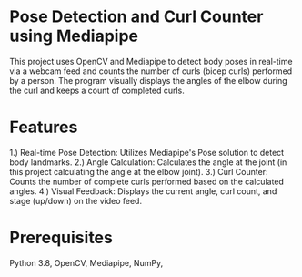 # Pose Detection and Curl Counter using Mediapipe
This project uses OpenCV and Mediapipe to detect body poses in real-time via a webcam feed and counts the number of curls (bicep curls) performed by a person. The program visually displays the angles of the elbow during the curl and keeps a count of completed curls.

# Features
1.) Real-time Pose Detection: Utilizes Mediapipe's Pose solution to detect body landmarks.
2.) Angle Calculation: Calculates the angle at the joint (in this project calculating the angle at the elbow joint).
3.) Curl Counter: Counts the number of complete curls performed based on the calculated angles.
4.) Visual Feedback: Displays the current angle, curl count, and stage (up/down) on the video feed.
# Prerequisites
Python 3.8,
  OpenCV,
  Mediapipe,
  NumPy,
